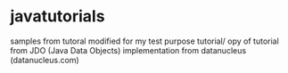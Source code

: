 # javatutorials
samples from tutoral modified for my test purpose
tutorial/  opy of tutorial from JDO (Java Data Objects) implementation from datanucleus (datanucleus.com)
